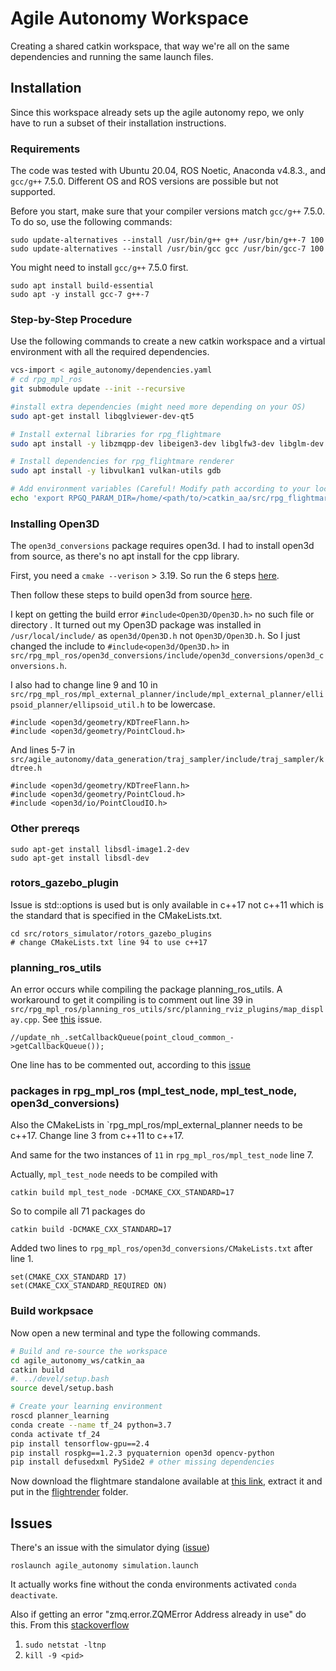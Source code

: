 # Agile Autonomy Workspace

Creating a shared catkin workspace, that way we're all on the same dependencies and running the same launch files.

## Installation

Since this workspace already sets up the agile autonomy repo, we only have to run a subset of their installation instructions.

### Requirements

The code was tested with Ubuntu 20.04, ROS Noetic, Anaconda v4.8.3., and `gcc/g++` 7.5.0.
Different OS and ROS versions are possible but not supported.

Before you start, make sure that your compiler versions match `gcc/g++` 7.5.0. To do so, use the following commands:

```
sudo update-alternatives --install /usr/bin/g++ g++ /usr/bin/g++-7 100
sudo update-alternatives --install /usr/bin/gcc gcc /usr/bin/gcc-7 100
```

You might need to install `gcc/g++` 7.5.0 first.

```
sudo apt install build-essential
sudo apt -y install gcc-7 g++-7
```

### Step-by-Step Procedure

Use the following commands to create a new catkin workspace and a virtual environment with all the required dependencies.

```bash
vcs-import < agile_autonomy/dependencies.yaml
# cd rpg_mpl_ros
git submodule update --init --recursive

#install extra dependencies (might need more depending on your OS)
sudo apt-get install libqglviewer-dev-qt5

# Install external libraries for rpg_flightmare
sudo apt install -y libzmqpp-dev libeigen3-dev libglfw3-dev libglm-dev

# Install dependencies for rpg_flightmare renderer
sudo apt install -y libvulkan1 vulkan-utils gdb

# Add environment variables (Careful! Modify path according to your local setup)
echo 'export RPGQ_PARAM_DIR=/home/<path/to/>catkin_aa/src/rpg_flightmare' >> ~/.bashrc
```

### Installing Open3D

The `open3d_conversions` package requires open3d. I had to install open3d from source, as there's no apt install for the cpp library. 

First, you need a `cmake --verison` > 3.19. So run the 6 steps [here](https://apt.kitware.com/).

Then follow these steps to build open3d from source [here](https://www.open3d.org/docs/release/compilation.html#ubuntu-macos). 

I kept on getting the build error `#include<Open3D/Open3D.h>` no such file or directory . It turned out my Open3D package was installed in `/usr/local/include/` as `open3d/Open3D.h` not `Open3D/Open3D.h`.
So I just changed the include to `#include<open3d/Open3D.h>` in `src/rpg_mpl_ros/open3d_conversions/include/open3d_conversions/open3d_conversions.h`.

I also had to change line 9 and 10 in `src/rpg_mpl_ros/mpl_external_planner/include/mpl_external_planner/ellipsoid_planner/ellipsoid_util.h` to be lowercase.
```
#include <open3d/geometry/KDTreeFlann.h>
#include <open3d/geometry/PointCloud.h>
```

And lines 5-7 in `src/agile_autonomy/data_generation/traj_sampler/include/traj_sampler/kdtree.h`
```
#include <open3d/geometry/KDTreeFlann.h>
#include <open3d/geometry/PointCloud.h>
#include <open3d/io/PointCloudIO.h>
```

### Other prereqs

```
sudo apt-get install libsdl-image1.2-dev
sudo apt-get install libsdl-dev 
```

### rotors_gazebo_plugin

Issue is std::options is used but is only available in c++17 not c++11 which is the standard that is specified in the CMakeLists.txt.

```
cd src/rotors_simulator/rotors_gazebo_plugins
# change CMakeLists.txt line 94 to use c++17
```

### planning_ros_utils
An error occurs while compiling the package planning_ros_utils. A workaround to get it compiling is to comment out line 39 in `src/rpg_mpl_ros/planning_ros_utils/src/planning_rviz_plugins/map_display.cpp`. See [this](https://github.com/uzh-rpg/rpg_mpl_ros/issues/1) issue.

```
//update_nh_.setCallbackQueue(point_cloud_common_->getCallbackQueue());
```

One line has to be commented out, according to this [issue](https://github.com/uzh-rpg/rpg_mpl_ros/issues/1)

### packages in rpg_mpl_ros (mpl_test_node, mpl_test_node, open3d_conversions)
Also the CMakeLists in `rpg_mpl_ros/mpl_external_planner needs to be c++17. Change line 3 from c++11 to c++17.

And same for the two instances of `11` in `rpg_mpl_ros/mpl_test_node` line 7.

Actually, `mpl_test_node` needs to be compiled with
```
catkin build mpl_test_node -DCMAKE_CXX_STANDARD=17
```

So to compile all 71 packages do
```
catkin build -DCMAKE_CXX_STANDARD=17
```


Added two lines to `rpg_mpl_ros/open3d_conversions/CMakeLists.txt` after line 1.
```
set(CMAKE_CXX_STANDARD 17)
set(CMAKE_CXX_STANDARD_REQUIRED ON)
```

### Build workpsace
Now open a new terminal and type the following commands.

```bash
# Build and re-source the workspace
cd agile_autonomy_ws/catkin_aa
catkin build
#. ../devel/setup.bash
source devel/setup.bash

# Create your learning environment
roscd planner_learning
conda create --name tf_24 python=3.7
conda activate tf_24
pip install tensorflow-gpu==2.4
pip install rospkg==1.2.3 pyquaternion open3d opencv-python
pip install defusedxml PySide2 # other missing dependencies
```

Now download the flightmare standalone available at [this link](https://zenodo.org/record/5517791/files/standalone.tar?download=1), extract it and put in the [flightrender](https://github.com/antonilo/flightmare_agile_autonomy/tree/main/flightrender) folder.


## Issues

There's an issue with the simulator dying ([issue](https://github.com/uzh-rpg/agile_autonomy/issues/86))
```
roslaunch agile_autonomy simulation.launch
```

It actually works fine without the conda environments activated
`conda deactivate`.

Also if getting an error "zmq.error.ZQMError Address already in use" do this. From this [stackoverflow](https://stackoverflow.com/questions/19159771/recovering-from-zmq-error-zmqerror-address-already-in-use)
1. `sudo netstat -ltnp`
2. `kill -9 <pid>`
